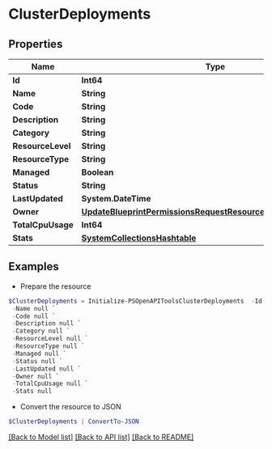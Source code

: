 # ClusterDeployments
## Properties

Name | Type | Description | Notes
------------ | ------------- | ------------- | -------------
**Id** | **Int64** |  | [optional] 
**Name** | **String** |  | [optional] 
**Code** | **String** |  | [optional] 
**Description** | **String** |  | [optional] 
**Category** | **String** |  | [optional] 
**ResourceLevel** | **String** |  | [optional] 
**ResourceType** | **String** |  | [optional] 
**Managed** | **Boolean** |  | [optional] 
**Status** | **String** |  | [optional] 
**LastUpdated** | **System.DateTime** |  | [optional] 
**Owner** | [**UpdateBlueprintPermissionsRequestResourcePermissionSitesInner**](UpdateBlueprintPermissionsRequestResourcePermissionSitesInner.md) |  | [optional] 
**TotalCpuUsage** | **Int64** |  | [optional] 
**Stats** | [**SystemCollectionsHashtable**](.md) |  | [optional] 

## Examples

- Prepare the resource
```powershell
$ClusterDeployments = Initialize-PSOpenAPIToolsClusterDeployments  -Id null `
 -Name null `
 -Code null `
 -Description null `
 -Category null `
 -ResourceLevel null `
 -ResourceType null `
 -Managed null `
 -Status null `
 -LastUpdated null `
 -Owner null `
 -TotalCpuUsage null `
 -Stats null
```

- Convert the resource to JSON
```powershell
$ClusterDeployments | ConvertTo-JSON
```

[[Back to Model list]](../README.md#documentation-for-models) [[Back to API list]](../README.md#documentation-for-api-endpoints) [[Back to README]](../README.md)

